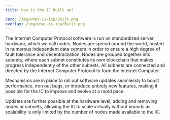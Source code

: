 ```yaml
---
title: How is the IC built up?

card: /img/what-is-icp/Built.png
overlay: /img/what-is-icp/Built.png
---
```

The Internet Computer Protocol software is run on standardized server hardware, which we call nodes. Nodes are spread around the world, hosted in numerous independent data centers in order to ensure a high degree of fault tolerance and decentralization. Nodes are grouped together into subnets, where each subnet constitutes its own blockchain that makes progress independently of the other subnets. All subnets are connected and directed by the Internet Computer Protocol to form the Internet Computer.

Mechanisms are in place to roll out software updates seamlessly to boost performance, iron out bugs, or introduce entirely new features, making it possible for the IC to improve and evolve at a rapid pace.

Updates are further possible at the hardware level, adding and removing nodes or subnets, allowing the IC to scale virtually without bounds as scalability is only limited by the number of nodes made available to the IC.